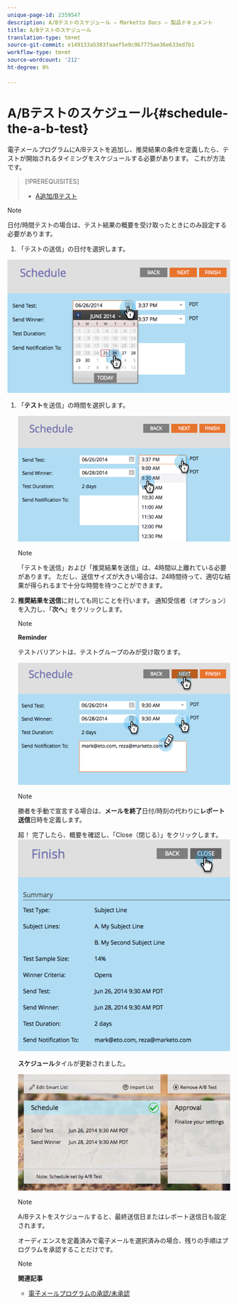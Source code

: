 ```yaml
---
unique-page-id: 2359547
description: A/Bテストのスケジュール — Marketto Docs — 製品ドキュメント
title: A/Bテストのスケジュール
translation-type: tm+mt
source-git-commit: e149133a5383faaef5e9c9b7775ae36e633ed7b1
workflow-type: tm+mt
source-wordcount: '212'
ht-degree: 0%

---
```



# A/Bテストのスケジュール{#schedule-the-a-b-test}

電子メールプログラムにA/Bテストを追加し、推奨結果の条件を定義したら、テストが開始されるタイミングをスケジュールする必要があります。 これが方法です。

>[!PREREQUISITES]
>
>* [A追加/Bテスト](add-an-a-b-test.md)

>



>[!NOTE]
>
>日付/時間テストの場合は、テスト結果の概要を受け取ったときにのみ設定する必要があります。

1. 「テストの送信」の日付を選択します。

![](assets/image2014-9-12-15-3a59-3a54.png)

1. 「**テスト**&#x200B;を送信」の時間を選択します。

   ![](assets/image2014-9-12-16-3a0-3a2.png)

   >[!NOTE]
   >
   >「テストを送信」および「推奨結果を送信」は、4時間以上離れている必要があります。 ただし、送信サイズが大きい場合は、24時間待って、適切な結果が得られるまで十分な時間を待つことができます。

1. **推奨結果を送信**&#x200B;に対しても同じことを行います。 通知受信者（オプション）を入力し、「**次へ**」をクリックします。

   >[!NOTE]
   >
   >**Reminder**
   >
   >
   >テストバリアントは、テストグループのみが受け取ります。

   ![](assets/image2014-9-12-16-3a0-3a12.png)

   >[!NOTE]
   >
   >勝者を手動で宣言する場合は、**メールを終了**&#x200B;日付/時刻の代わりに&#x200B;**レポート送信**&#x200B;日時を定義します。

   超！ 完了したら、概要を確認し、「Close（閉じる）」をクリックします。
   ![](assets/image2014-9-12-16-3a1-3a23.png)

   **スケジュール**&#x200B;タイルが更新されました。

   ![](assets/image2014-9-12-16-3a1-3a33.png)

   >[!NOTE]
   >
   >A/Bテストをスケジュールすると、最終送信日またはレポート送信日も設定されます。

   オーディエンスを定義済みで電子メールを選択済みの場合、残りの手順はプログラムを承認することだけです。

   >[!NOTE]
   >
   >**関連記事**
   >
   >    
   >    
   >    * [電子メールプログラムの承認/未承認](../../../../../product-docs/email-marketing/email-programs/email-program-actions/approve-unapprove-an-email-program.md)


